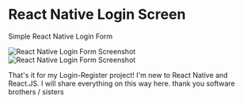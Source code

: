 # React Native Login Screen

Simple React Native Login Form

![React Native Login Form Screenshot](https://i.ibb.co/XsLDWC/Screenshot-20220501-154050.png)
![React Native Login Form Screenshot](https://i.ibb.co/NpDjv2/Screenshot-20220501-154050.png)

That's it for my Login-Register project! I'm new to React Native and React.JS. I will share everything on this way here. thank you software brothers / sisters
